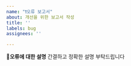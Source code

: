 ```yaml
---
name: "❗오류 보고서"
about: 개선을 위한 보고서 작성
title: ''
labels: bug
assignees: ''

---
```


**🐞오류에 대한 설명**
간결하고 정확한 설명 부탁드립니다

